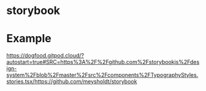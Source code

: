 # storybook


# Example
https://dogfood.gitpod.cloud/?autostart=true#SRC=https%3A%2F%2Fgithub.com%2Fstorybookjs%2Fdesign-system%2Fblob%2Fmaster%2Fsrc%2Fcomponents%2FTypographyStyles.stories.tsx/https://github.com/meysholdt/storybook